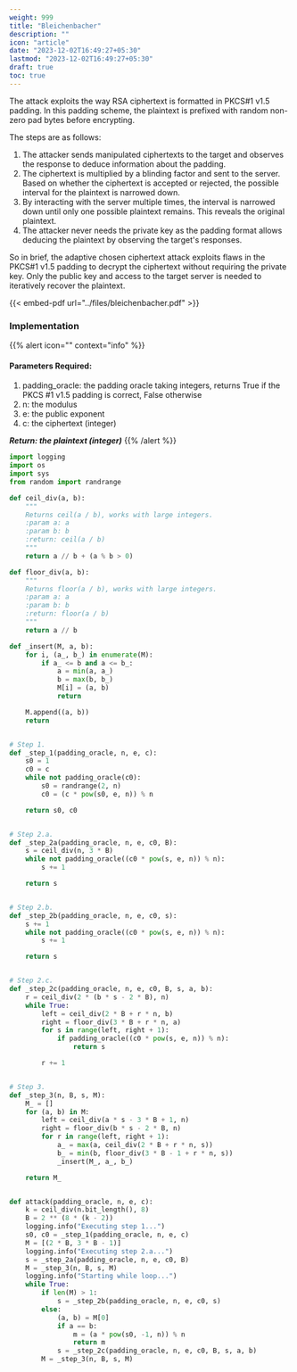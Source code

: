 ```yaml
---
weight: 999
title: "Bleichenbacher"
description: ""
icon: "article"
date: "2023-12-02T16:49:27+05:30"
lastmod: "2023-12-02T16:49:27+05:30"
draft: true
toc: true
---
```



The attack exploits the way RSA ciphertext is formatted in PKCS#1 v1.5 padding. In this padding scheme, the plaintext is prefixed with random non-zero pad bytes before encrypting.

The steps are as follows:
1. The attacker sends manipulated ciphertexts to the target and observes the response to deduce information about the padding.
2. The ciphertext is multiplied by a blinding factor and sent to the server. Based on whether the ciphertext is accepted or rejected, the possible interval for the plaintext is narrowed down.
3. By interacting with the server multiple times, the interval is narrowed down until only one possible plaintext remains. This reveals the original plaintext.
4. The attacker never needs the private key as the padding format allows deducing the plaintext by observing the target's responses.

So in brief, the adaptive chosen ciphertext attack exploits flaws in the PKCS#1 v1.5 padding to decrypt the ciphertext without requiring the private key. Only the public key and access to the target server is needed to iteratively recover the plaintext.


{{< embed-pdf url="../files/bleichenbacher.pdf" >}}

### Implementation
{{% alert icon="" context="info" %}}
#### Parameters Required:
1. padding_oracle: the padding oracle taking integers, returns True if the PKCS #1 v1.5 padding is correct, False otherwise
2. n: the modulus
3. e: the public exponent
4. c: the ciphertext (integer)

***Return: the plaintext (integer)***
{{% /alert %}}


```python
import logging
import os
import sys
from random import randrange

def ceil_div(a, b):
    """
    Returns ceil(a / b), works with large integers.
    :param a: a
    :param b: b
    :return: ceil(a / b)
    """
    return a // b + (a % b > 0)

def floor_div(a, b):
    """
    Returns floor(a / b), works with large integers.
    :param a: a
    :param b: b
    :return: floor(a / b)
    """
    return a // b

def _insert(M, a, b):
    for i, (a_, b_) in enumerate(M):
        if a_ <= b and a <= b_:
            a = min(a, a_)
            b = max(b, b_)
            M[i] = (a, b)
            return

    M.append((a, b))
    return


# Step 1.
def _step_1(padding_oracle, n, e, c):
    s0 = 1
    c0 = c
    while not padding_oracle(c0):
        s0 = randrange(2, n)
        c0 = (c * pow(s0, e, n)) % n

    return s0, c0


# Step 2.a.
def _step_2a(padding_oracle, n, e, c0, B):
    s = ceil_div(n, 3 * B)
    while not padding_oracle((c0 * pow(s, e, n)) % n):
        s += 1

    return s


# Step 2.b.
def _step_2b(padding_oracle, n, e, c0, s):
    s += 1
    while not padding_oracle((c0 * pow(s, e, n)) % n):
        s += 1

    return s


# Step 2.c.
def _step_2c(padding_oracle, n, e, c0, B, s, a, b):
    r = ceil_div(2 * (b * s - 2 * B), n)
    while True:
        left = ceil_div(2 * B + r * n, b)
        right = floor_div(3 * B + r * n, a)
        for s in range(left, right + 1):
            if padding_oracle((c0 * pow(s, e, n)) % n):
                return s

        r += 1


# Step 3.
def _step_3(n, B, s, M):
    M_ = []
    for (a, b) in M:
        left = ceil_div(a * s - 3 * B + 1, n)
        right = floor_div(b * s - 2 * B, n)
        for r in range(left, right + 1):
            a_ = max(a, ceil_div(2 * B + r * n, s))
            b_ = min(b, floor_div(3 * B - 1 + r * n, s))
            _insert(M_, a_, b_)

    return M_


def attack(padding_oracle, n, e, c):
    k = ceil_div(n.bit_length(), 8)
    B = 2 ** (8 * (k - 2))
    logging.info("Executing step 1...")
    s0, c0 = _step_1(padding_oracle, n, e, c)
    M = [(2 * B, 3 * B - 1)]
    logging.info("Executing step 2.a...")
    s = _step_2a(padding_oracle, n, e, c0, B)
    M = _step_3(n, B, s, M)
    logging.info("Starting while loop...")
    while True:
        if len(M) > 1:
            s = _step_2b(padding_oracle, n, e, c0, s)
        else:
            (a, b) = M[0]
            if a == b:
                m = (a * pow(s0, -1, n)) % n
                return m
            s = _step_2c(padding_oracle, n, e, c0, B, s, a, b)
        M = _step_3(n, B, s, M)
```